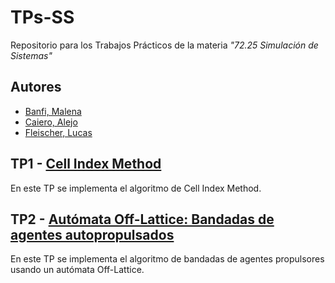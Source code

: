 # TPs-SS
Repositorio para los Trabajos Prácticos de la materia *"72.25 Simulación de Sistemas"*

## Autores
- [Banfi, Malena](https://github.com/malenabanfi)
- [Caiero, Alejo](https://github.com/AleCaeiro)
- [Fleischer, Lucas](https://github.com/lucasfleischer07)

## TP1 - [Cell Index Method](https://github.com/lucasfleischer07/TPs-SS/TP1)

En este TP se implementa el algoritmo de Cell Index Method.


## TP2 - [Autómata Off-Lattice: Bandadas de agentes autopropulsados](https://github.com/lucasfleischer07/TPs-SS/TP2)

En este TP se implementa el algoritmo de bandadas de agentes propulsores usando un autómata Off-Lattice.
  
